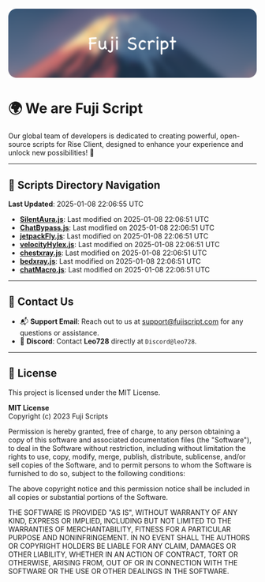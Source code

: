 ![Banner](.github/b.webp)

# 🌍 **We are Fuji Script**

Our global team of developers is dedicated to creating powerful, open-source scripts for Rise Client, designed to enhance your experience and unlock new possibilities! 🌟

---
<!-- SCRIPTS_NAVIGATION_START -->
## 📂 **Scripts Directory Navigation**

**Last Updated**: 2025-01-08 22:06:55 UTC

- **[SilentAura.js](scripts/SilentAura.js)**: Last modified on 2025-01-08 22:06:51 UTC
- **[ChatBypass.js](scripts/ChatBypass.js)**: Last modified on 2025-01-08 22:06:51 UTC
- **[jetpackFly.js](scripts/jetpackFly.js)**: Last modified on 2025-01-08 22:06:51 UTC
- **[velocityHylex.js](scripts/velocityHylex.js)**: Last modified on 2025-01-08 22:06:51 UTC
- **[chestxray.js](scripts/chestxray.js)**: Last modified on 2025-01-08 22:06:51 UTC
- **[bedxray.js](scripts/bedxray.js)**: Last modified on 2025-01-08 22:06:51 UTC
- **[chatMacro.js](scripts/chatMacro.js)**: Last modified on 2025-01-08 22:06:51 UTC

<!-- SCRIPTS_NAVIGATION_END -->

---

## 💬 **Contact Us**  
- 📬 **Support Email**: Reach out to us at [support@fujiscript.com](mailto:support@fujiscript.com) for any questions or assistance.  
- 💬 **Discord**: Contact **Leo728** directly at `Discord@leo728`.

---

## 📜 **License**

This project is licensed under the MIT License.  

**MIT License**  
Copyright (c) 2023 Fuji Scripts  

Permission is hereby granted, free of charge, to any person obtaining a copy of this software and associated documentation files (the "Software"), to deal in the Software without restriction, including without limitation the rights to use, copy, modify, merge, publish, distribute, sublicense, and/or sell copies of the Software, and to permit persons to whom the Software is furnished to do so, subject to the following conditions:  

The above copyright notice and this permission notice shall be included in all copies or substantial portions of the Software.  

THE SOFTWARE IS PROVIDED "AS IS", WITHOUT WARRANTY OF ANY KIND, EXPRESS OR IMPLIED, INCLUDING BUT NOT LIMITED TO THE WARRANTIES OF MERCHANTABILITY, FITNESS FOR A PARTICULAR PURPOSE AND NONINFRINGEMENT. IN NO EVENT SHALL THE AUTHORS OR COPYRIGHT HOLDERS BE LIABLE FOR ANY CLAIM, DAMAGES OR OTHER LIABILITY, WHETHER IN AN ACTION OF CONTRACT, TORT OR OTHERWISE, ARISING FROM, OUT OF OR IN CONNECTION WITH THE SOFTWARE OR THE USE OR OTHER DEALINGS IN THE SOFTWARE.  
